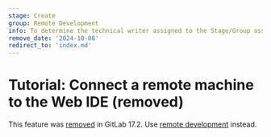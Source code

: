 ```yaml
---
stage: Create
group: Remote Development
info: To determine the technical writer assigned to the Stage/Group associated with this page, see https://handbook.gitlab.com/handbook/product/ux/technical-writing/#assignments
remove_date: '2024-10-08'
redirect_to: 'index.md'
---
```


# Tutorial: Connect a remote machine to the Web IDE (removed)

This feature was [removed](https://gitlab.com/gitlab-org/gitlab/-/issues/444551) in GitLab 17.2.
Use [remote development](index.md) instead.
